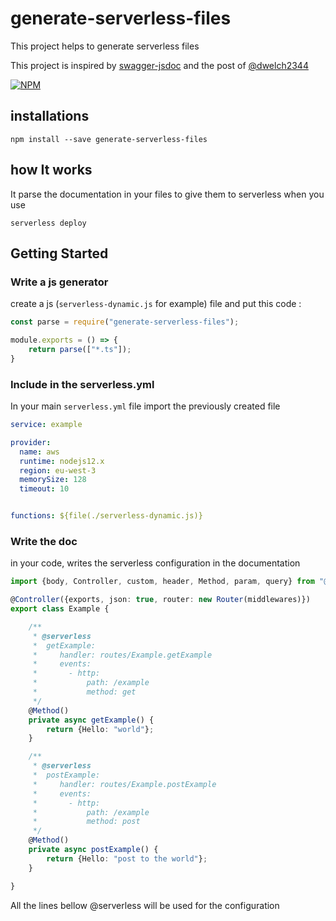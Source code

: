 # generate-serverless-files
This project helps to generate serverless files

This project is inspired by [swagger-jsdoc](https://github.com/Surnet/swagger-jsdoc) and the post of [@dwelch2344](https://github.com/serverless/serverless/issues/4218#issuecomment-361760059)

[![NPM](https://nodei.co/npm/generate-serverless-files.png)](https://www.npmjs.com/package/generate-serverless-files)

## installations

```
npm install --save generate-serverless-files
```

## how It works

It parse the documentation in your files to give them to serverless when you use
```shell script
serverless deploy
```

## Getting Started
### Write a js generator

create a js (```serverless-dynamic.js``` for example) file and put this code :

```javascript
const parse = require("generate-serverless-files");

module.exports = () => {
	return parse(["*.ts"]);
}
```
### Include in the serverless.yml

In your main ```serverless.yml``` file import the previously created file

```yaml
service: example

provider:
  name: aws
  runtime: nodejs12.x
  region: eu-west-3
  memorySize: 128
  timeout: 10


functions: ${file(./serverless-dynamic.js)}
```

### Write the doc

in your code, writes the serverless configuration in the documentation

```typescript
import {body, Controller, custom, header, Method, param, query} from "@igloobuster/aws_lambda_middleware/dist/Annotations";

@Controller({exports, json: true, router: new Router(middlewares)})
export class Example {

	/**
	 * @serverless
	 *	getExample:
	 *     handler: routes/Example.getExample
	 *     events:
	 *       - http:
	 *           path: /example
	 *           method: get
	 */
	@Method()
	private async getExample() {
		return {Hello: "world"};
	}

	/**
	 * @serverless
	 *	postExample:
	 *     handler: routes/Example.postExample
	 *     events:
	 *       - http:
	 *           path: /example
	 *           method: post
	 */
	@Method()
	private async postExample() {
		return {Hello: "post to the world"};
	}

}
```

All the lines bellow @serverless will be used for the configuration